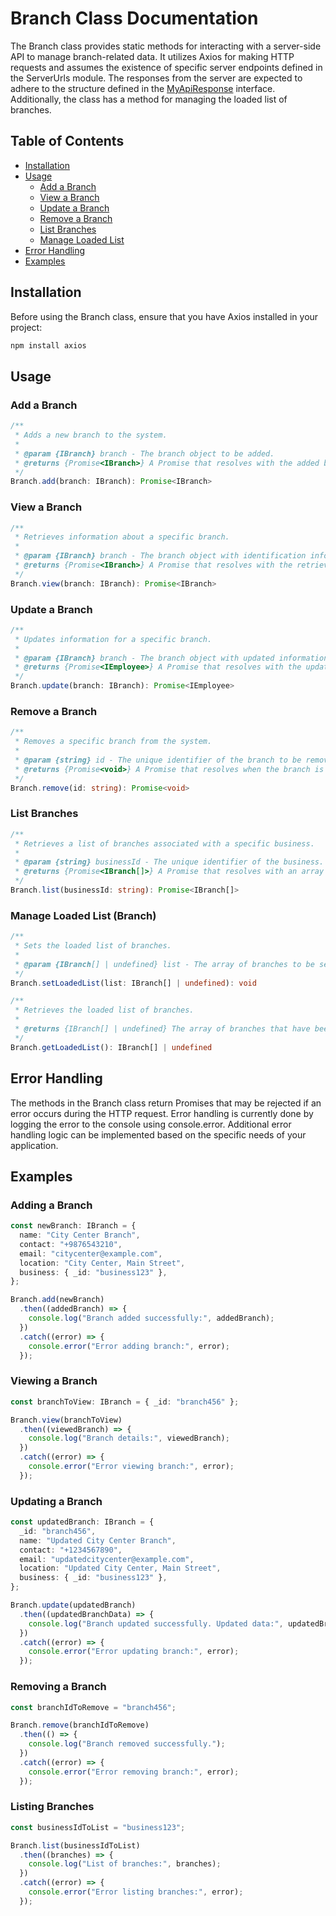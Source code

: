 # Branch Class Documentation
The Branch class provides static methods for interacting with a server-side API to manage branch-related data. It utilizes Axios for making HTTP requests and assumes the existence of specific server endpoints defined in the ServerUrls module. The responses from the server are expected to adhere to the structure defined in the [MyApiResponse](./../unified-response.md) interface. Additionally, the class has a method for managing the loaded list of branches.

## Table of Contents
 - [Installation](#installation)
 - [Usage](#usage)
    - [Add a Branch](#add-a-branch)
    - [View a Branch](#view-a-branch)
    - [Update a Branch](#update-a-branch)
    - [Remove a Branch](#remove-a-branch)
    - [List Branches](#list-branches)
    - [Manage Loaded List](#manage-loaded-list-branch)
 - [Error Handling](#error-handling)
 - [Examples](#examples)
## Installation
Before using the Branch class, ensure that you have Axios installed in your project:

```bash
npm install axios
```
## Usage
### Add a Branch
```typescript
/**
 * Adds a new branch to the system.
 *
 * @param {IBranch} branch - The branch object to be added.
 * @returns {Promise<IBranch>} A Promise that resolves with the added branch's data.
 */
Branch.add(branch: IBranch): Promise<IBranch>
```
### View a Branch
```typescript
/**
 * Retrieves information about a specific branch.
 *
 * @param {IBranch} branch - The branch object with identification information.
 * @returns {Promise<IBranch>} A Promise that resolves with the retrieved branch's data.
 */
Branch.view(branch: IBranch): Promise<IBranch>
```
### Update a Branch
```typescript
/**
 * Updates information for a specific branch.
 *
 * @param {IBranch} branch - The branch object with updated information.
 * @returns {Promise<IEmployee>} A Promise that resolves with the updated branch's data.
 */
Branch.update(branch: IBranch): Promise<IEmployee>
```
### Remove a Branch
```typescript
/**
 * Removes a specific branch from the system.
 *
 * @param {string} id - The unique identifier of the branch to be removed.
 * @returns {Promise<void>} A Promise that resolves when the branch is successfully removed.
 */
Branch.remove(id: string): Promise<void>
```
### List Branches
```typescript
/**
 * Retrieves a list of branches associated with a specific business.
 *
 * @param {string} businessId - The unique identifier of the business.
 * @returns {Promise<IBranch[]>} A Promise that resolves with an array of branches associated with the business.
 */
Branch.list(businessId: string): Promise<IBranch[]>
```
### Manage Loaded List (Branch)
```typescript
/**
 * Sets the loaded list of branches.
 *
 * @param {IBranch[] | undefined} list - The array of branches to be set as the loaded list.
 */
Branch.setLoadedList(list: IBranch[] | undefined): void

/**
 * Retrieves the loaded list of branches.
 *
 * @returns {IBranch[] | undefined} The array of branches that have been loaded.
 */
Branch.getLoadedList(): IBranch[] | undefined
```
## Error Handling
The methods in the Branch class return Promises that may be rejected if an error occurs during the HTTP request. Error handling is currently done by logging the error to the console using console.error. Additional error handling logic can be implemented based on the specific needs of your application.

## Examples
### Adding a Branch
```typescript
const newBranch: IBranch = {
  name: "City Center Branch",
  contact: "+9876543210",
  email: "citycenter@example.com",
  location: "City Center, Main Street",
  business: { _id: "business123" },
};

Branch.add(newBranch)
  .then((addedBranch) => {
    console.log("Branch added successfully:", addedBranch);
  })
  .catch((error) => {
    console.error("Error adding branch:", error);
  });
```
### Viewing a Branch
```typescript
const branchToView: IBranch = { _id: "branch456" };

Branch.view(branchToView)
  .then((viewedBranch) => {
    console.log("Branch details:", viewedBranch);
  })
  .catch((error) => {
    console.error("Error viewing branch:", error);
  });
```
### Updating a Branch
```typescript
const updatedBranch: IBranch = {
  _id: "branch456",
  name: "Updated City Center Branch",
  contact: "+1234567890",
  email: "updatedcitycenter@example.com",
  location: "Updated City Center, Main Street",
  business: { _id: "business123" },
};

Branch.update(updatedBranch)
  .then((updatedBranchData) => {
    console.log("Branch updated successfully. Updated data:", updatedBranchData);
  })
  .catch((error) => {
    console.error("Error updating branch:", error);
  });
```
### Removing a Branch
```typescript
const branchIdToRemove = "branch456";

Branch.remove(branchIdToRemove)
  .then(() => {
    console.log("Branch removed successfully.");
  })
  .catch((error) => {
    console.error("Error removing branch:", error);
  });
```
### Listing Branches
```typescript
const businessIdToList = "business123";

Branch.list(businessIdToList)
  .then((branches) => {
    console.log("List of branches:", branches);
  })
  .catch((error) => {
    console.error("Error listing branches:", error);
  });
```



